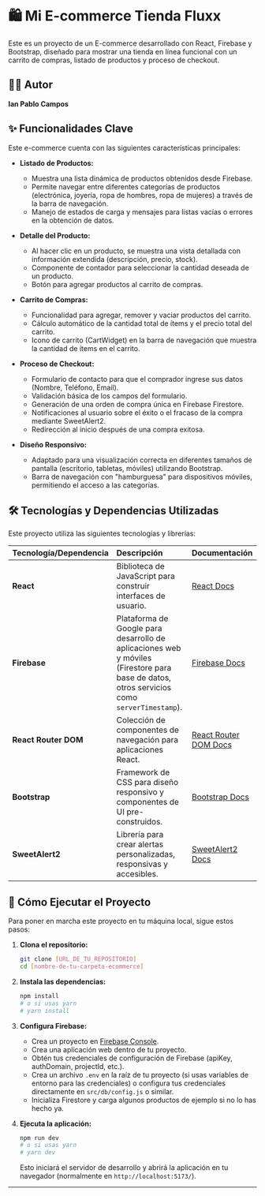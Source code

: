# 🛍️ Mi E-commerce Tienda Fluxx

Este es un proyecto de un E-commerce desarrollado con React, Firebase y Bootstrap, diseñado para mostrar una tienda en línea funcional con un carrito de compras, listado de productos y proceso de checkout.

## 👨‍💻 Autor

**Ian Pablo Campos**

## ✨ Funcionalidades Clave

Este e-commerce cuenta con las siguientes características principales:

* **Listado de Productos:**
    * Muestra una lista dinámica de productos obtenidos desde Firebase.
    * Permite navegar entre diferentes categorías de productos (electrónica, joyería, ropa de hombres, ropa de mujeres) a través de la barra de navegación.
    * Manejo de estados de carga y mensajes para listas vacías o errores en la obtención de datos.

* **Detalle del Producto:**
    * Al hacer clic en un producto, se muestra una vista detallada con información extendida (descripción, precio, stock).
    * Componente de contador para seleccionar la cantidad deseada de un producto.
    * Botón para agregar productos al carrito de compras.

* **Carrito de Compras:**
    * Funcionalidad para agregar, remover y vaciar productos del carrito.
    * Cálculo automático de la cantidad total de ítems y el precio total del carrito.
    * Icono de carrito (CartWidget) en la barra de navegación que muestra la cantidad de ítems en el carrito.

* **Proceso de Checkout:**
    * Formulario de contacto para que el comprador ingrese sus datos (Nombre, Teléfono, Email).
    * Validación básica de los campos del formulario.
    * Generación de una orden de compra única en Firebase Firestore.
    * Notificaciones al usuario sobre el éxito o el fracaso de la compra mediante SweetAlert2.
    * Redirección al inicio después de una compra exitosa.

* **Diseño Responsivo:**
    * Adaptado para una visualización correcta en diferentes tamaños de pantalla (escritorio, tabletas, móviles) utilizando Bootstrap.
    * Barra de navegación con "hamburguesa" para dispositivos móviles, permitiendo el acceso a las categorías.

## 🛠️ Tecnologías y Dependencias Utilizadas

Este proyecto utiliza las siguientes tecnologías y librerías:

| Tecnología/Dependencia | Descripción                                                               | Documentación                                                                               |
| :--------------------- | :------------------------------------------------------------------------ | :------------------------------------------------------------------------------------------- |
| **React** | Biblioteca de JavaScript para construir interfaces de usuario.            | [React Docs](https://react.dev/learn)                                                        |
| **Firebase** | Plataforma de Google para desarrollo de aplicaciones web y móviles (Firestore para base de datos, otros servicios como `serverTimestamp`). | [Firebase Docs](https://firebase.google.com/docs)                                            |
| **React Router DOM** | Colección de componentes de navegación para aplicaciones React.           | [React Router DOM Docs](https://reactrouter.com/en/main)                                     |
| **Bootstrap** | Framework de CSS para diseño responsivo y componentes de UI pre-construidos. | [Bootstrap Docs](https://getbootstrap.com/docs/)                                             |
| **SweetAlert2** | Librería para crear alertas personalizadas, responsivas y accesibles.     | [SweetAlert2 Docs](https://sweetalert2.github.io/)                                           |

## 🚀 Cómo Ejecutar el Proyecto

Para poner en marcha este proyecto en tu máquina local, sigue estos pasos:

1.  **Clona el repositorio:**
    ```bash
    git clone [URL_DE_TU_REPOSITORIO]
    cd [nombre-de-tu-carpeta-ecommerce]
    ```
2.  **Instala las dependencias:**
    ```bash
    npm install
    # o si usas yarn
    # yarn install
    ```
3.  **Configura Firebase:**
    * Crea un proyecto en [Firebase Console](https://console.firebase.google.com/).
    * Crea una aplicación web dentro de tu proyecto.
    * Obtén tus credenciales de configuración de Firebase (apiKey, authDomain, projectId, etc.).
    * Crea un archivo `.env` en la raíz de tu proyecto (si usas variables de entorno para las credenciales) o configura tus credenciales directamente en `src/db/config.js` o similar.
    * Inicializa Firestore y carga algunos productos de ejemplo si no lo has hecho ya.

4.  **Ejecuta la aplicación:**
    ```bash
    npm run dev
    # o si usas yarn
    # yarn dev
    ```
    Esto iniciará el servidor de desarrollo y abrirá la aplicación en tu navegador (normalmente en `http://localhost:5173/`).

---